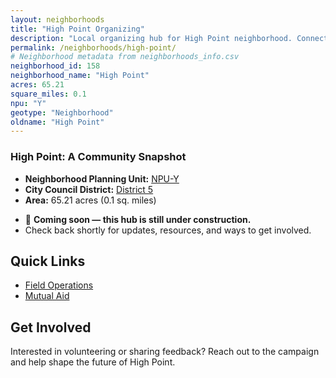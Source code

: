 ```yaml
---
layout: neighborhoods
title: "High Point Organizing"
description: "Local organizing hub for High Point neighborhood. Connect with field operations, mutual aid, and community organizing efforts."
permalink: /neighborhoods/high-point/
# Neighborhood metadata from neighborhoods_info.csv
neighborhood_id: 158
neighborhood_name: "High Point"
acres: 65.21
square_miles: 0.1
npu: "Y"
geotype: "Neighborhood"
oldname: "High Point"
---
```


### **High Point: A Community Snapshot**

  * **Neighborhood Planning Unit:** [NPU-Y](https://www.atlantaga.gov/government/departments/city-planning/neighborhood-planning-units/neighborhood-and-npu-contacts)
  * **City Council District:** [District 5](https://citycouncil.atlantaga.gov/council-members/antonio-lewis)
  * **Area:** 65.21 acres (0.1 sq. miles)

- 🚧 **Coming soon — this hub is still under construction.**
- Check back shortly for updates, resources, and ways to get involved.

## Quick Links

- [Field Operations](./field-ops/)
- [Mutual Aid](./mutual-aid/)

## Get Involved

Interested in volunteering or sharing feedback? Reach out to the campaign and help shape the future of High Point.
